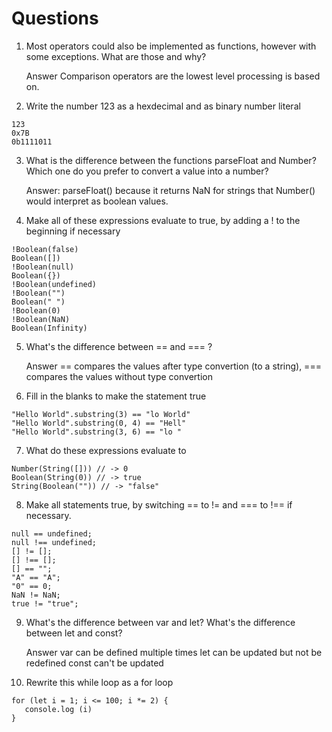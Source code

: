 # Questions

1. Most operators could also be implemented as functions, however with some exceptions. What are those and why?

   Answer
   Comparison operators are the lowest level processing is based on.

2. Write the number 123 as a hexdecimal and as binary number literal
```
123
0x7B
0b1111011
```

3. What is the difference between the functions parseFloat and Number? Which one do you prefer to convert a value into a number?

   Answer:
   parseFloat() because it returns NaN for strings that Number() would interpret as boolean values.

4. Make all of these expressions evaluate to true, by adding a ! to the beginning if necessary
```
!Boolean(false)
Boolean([])
!Boolean(null)
Boolean({})
!Boolean(undefined)
!Boolean("")
Boolean(" ")
!Boolean(0)
!Boolean(NaN)
Boolean(Infinity)
```

5. What's the difference between == and === ?

   Answer
   == compares the values after type convertion (to a string),
   === compares the values without type convertion

6. Fill in the blanks to make the statement true

```
"Hello World".substring(3) == "lo World"
"Hello World".substring(0, 4) == "Hell"
"Hello World".substring(3, 6) == "lo "
```

7. What do these expressions evaluate to

```
Number(String([])) // -> 0
Boolean(String(0)) // -> true
String(Boolean("")) // -> "false"
```

8. Make all statements true, by switching == to != and === to !== if necessary.

```
null == undefined;
null !== undefined;
[] != [];
[] !== [];
[] == "";
"A" == "A";
"0" == 0;
NaN != NaN;
true != "true";
```

9. What's the difference between var and let? What's the difference between let and const?

   Answer
   var can be defined multiple times
   let can be updated but not be redefined
   const can't be updated

10. Rewrite this while loop as a for loop

```
for (let i = 1; i <= 100; i *= 2) {
   console.log (i)
}
```
